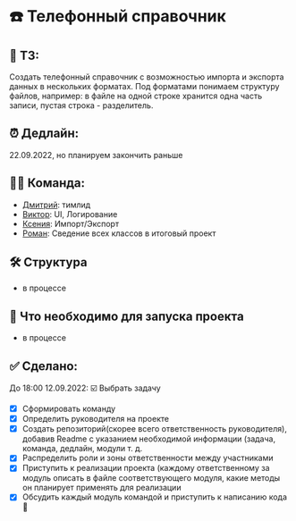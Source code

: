 # :phone: Телефонный справочник
## :bookmark_tabs: ТЗ:
Создать телефонный справочник с возможностью импорта и экспорта данных в нескольких форматах.
Под форматами понимаем структуру файлов, например: в файле на одной строке хранится одна часть записи, пустая строка - разделитель.
## :alarm_clock: Дедлайн: 
22.09.2022, но планируем закончить раньше
## :man_technologist: Команда: 
- [Дмитрий](https://github.com/Argizol):  тимлид
- [Виктор](https://github.com/TheLi4e):  UI, Логирование
- [Ксения](https://github.com/letusbeus):  Импорт/Экспорт
- [Роман](https://github.com/AndarkRA):  Сведение всех классов в итоговый проект
## :hammer_and_wrench: Структура 
- в процессе
## :floppy_disk: Что необходимо для запуска проекта
- в процессе
## :white_check_mark: Сделано:
До 18:00 12.09.2022:
:ballot_box_with_check: Выбрать задачу 
  - [x] Сформировать команду 
  - [x] Определить руководителя на проекте 
  - [x] Создать репозиторий(скорее всего ответственность руководителя), добавив Readme с указанием необходимой информации (задача, команда, дедлайн, модули т. д. 
  - [x] Распределить роли и зоны ответственности между участниками 
  - [x] Приступить к реализации проекта (каждому ответственному за модуль описать в файле соответствующего модуля, какие методы он планирует применять для реализации 
  - [x] Обсудить каждый модуль командой и приступить к написанию кода :tada:
